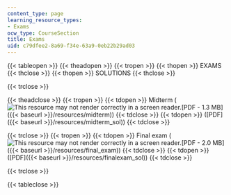 ```yaml
---
content_type: page
learning_resource_types:
- Exams
ocw_type: CourseSection
title: Exams
uid: c79dfee2-8a69-f34e-63a9-0eb22b29ad03
---
```


{{< tableopen >}}
{{< theadopen >}}
{{< tropen >}}
{{< thopen >}}
EXAMS
{{< thclose >}}
{{< thopen >}}
SOLUTIONS
{{< thclose >}}

{{< trclose >}}

{{< theadclose >}}
{{< tropen >}}
{{< tdopen >}}
Midterm (![This resource may not render correctly in a screen reader.](/images/inacessible.gif)[PDF - 1.3 MB]({{< baseurl >}}/resources/midterm))
{{< tdclose >}}
{{< tdopen >}}
([PDF]({{< baseurl >}}/resources/midterm_sol))
{{< tdclose >}}

{{< trclose >}}
{{< tropen >}}
{{< tdopen >}}
Final exam (![This resource may not render correctly in a screen reader.](/images/inacessible.gif)[PDF - 2.0 MB]({{< baseurl >}}/resources/final_exam))
{{< tdclose >}}
{{< tdopen >}}
([PDF]({{< baseurl >}}/resources/finalexam_sol))
{{< tdclose >}}

{{< trclose >}}

{{< tableclose >}}